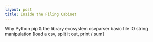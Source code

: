 ```yaml
---
layout: post
title: Inside the Filing Cabinet
---
```


Why Python
pip & the library ecosystem
csvparser
basic file IO
string manipulation
[load a csv, split it out, print / sum]


